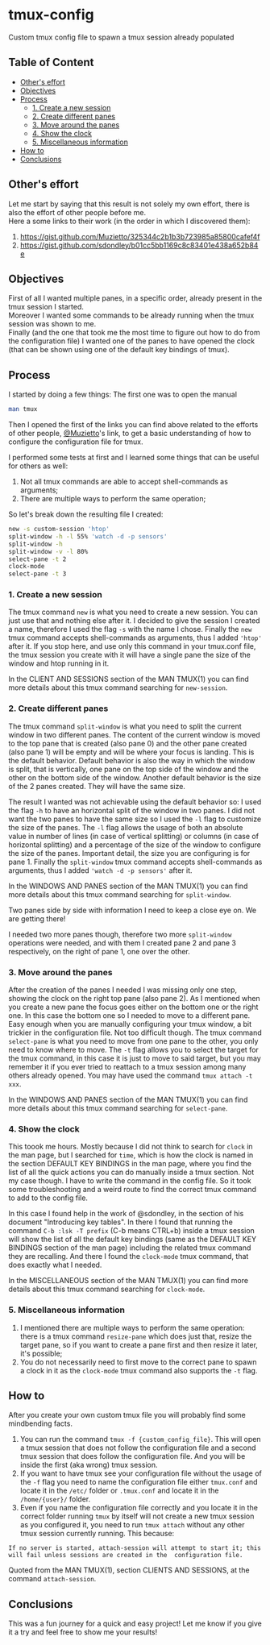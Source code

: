 # tmux-config
Custom tmux config file to spawn a tmux session already populated

## Table of Content

- [Other's effort](#others-effort)
- [Objectives](#objectives)
- [Process](#process)
  - [1. Create a new session](#create-session)
  - [2. Create different panes](#create-panes)
  - [3. Move around the panes](#move-panes)
  - [4. Show the clock](#show-clock)
  - [5. Miscellaneous information](#miscellaneous-information)
- [How to](#how-to)
- [Conclusions](#conclusions)

## Other's effort

Let me start by saying that this result is not solely my own effort, there is also the effort of other people before me.  
Here a some links to their work (in the order in which I discovered them):
1. https://gist.github.com/Muzietto/325344c2b1b3b723985a85800cafef4f
2. https://gist.github.com/sdondley/b01cc5bb1169c8c83401e438a652b84e

## Objectives

First of all I wanted multiple panes, in a specific order, already present in the tmux session I started.  
Moreover I wanted some commands to be already running when the tmux session was shown to me.  
Finally (and the one that took me the most time to figure out how to do from the configuration file) I wanted one of the panes to have opened the clock (that can be shown using one of the default key bindings of tmux).

## Process

I started by doing a few things: The first one was to open the manual 

```bash
man tmux
```

Then I opened the first of the links you can find above related to the efforts of other people, [@Muzietto](https://gist.github.com/Muzietto)'s link, to get a basic understanding of how to configure the configuration file for tmux.

I performed some tests at first and I learned some things that can be useful for others as well:

1. Not all tmux commands are able to accept shell-commands as arguments;
2. There are multiple ways to perform the same operation;

So let's break down the resulting file I created:

```bash
new -s custom-session 'htop'
split-window -h -l 55% 'watch -d -p sensors'
split-window -h
split-window -v -l 80%
select-pane -t 2
clock-mode
select-pane -t 3
```

### 1. Create a new session

The tmux command ```new``` is what you need to create a new session. You can just use that and nothing else after it.
I decided to give the session I created a name, therefore I used the flag ```-s``` with the name I chose.
Finally the ```new``` tmux command accepts shell-commands as arguments, thus I added ```'htop'``` after it.
If you stop here, and use only this command in your tmux.conf file, the tmux session you create with it will have a single pane the size of the window and htop running in it.

In the CLIENT AND SESSIONS section of the MAN TMUX(1) you can find more details about this tmux command searching for ```new-session```.

### 2. Create different panes

The tmux command ```split-window``` is what you need to split the current window in two different panes.
The content of the current window is moved to the top pane that is created (also pane 0) and the other pane created (also pane 1) will be empty and will be where your focus is landing. This is the default behavior.
Default behavior is also the way in which the window is split, that is vertically, one pane on the top side of the window and the other on the bottom side of the window.
Another default behavior is the size of the 2 panes created. They will have the same size.

The result I wanted was not achievable using the default behavior so:
I used the flag ```-h``` to have an horizontal split of the window in two panes.
I did not want the two panes to have the same size so I used the ```-l``` flag to customize the size of the panes.
The ```-l``` flag allows the usage of both an absolute value in number of lines (in case of vertical splitting) or columns (in case of horizontal splitting) and a percentage of the size of the window to configure the size of the panes.
Important detail, the size you are configuring is for pane 1.
Finally the ```split-window``` tmux command accepts shell-commands as arguments, thus I added ```'watch -d -p sensors'``` after it.

In the WINDOWS AND PANES section of the MAN TMUX(1) you can find more details about this tmux command searching for ```split-window```.

Two panes side by side with information I need to keep a close eye on. We are getting there!

I needed two more panes though, therefore two more ```split-window``` operations were needed, and with them I created pane 2 and pane 3 respectively, on the right of pane 1, one over the other.

### 3. Move around the panes

After the creation of the panes I needed I was missing only one step, showing the clock on the right top pane (also pane 2).
As I mentioned when you create a new pane the focus goes either on the bottom one or the right one. In this case the bottom one so I needed to move to a different pane. Easy enough when you are manually configuring your tmux window, a bit trickier in the configuration file.
Not too difficult though.
The tmux command ```select-pane``` is what you need to move from one pane to the other, you only need to know where to move.
The ```-t``` flag allows you to select the target for the tmux command, in this case it is just to move to said target, but you may remember it if you ever tried to reattach to a tmux session among many others already opened. You may have used the command ```tmux attach -t xxx```.

In the WINDOWS AND PANES section of the MAN TMUX(1) you can find more details about this tmux command searching for ```select-pane```.

### 4. Show the clock

This toook me hours. Mostly because I did not think to search for ```clock``` in the man page, but I searched for ```time```, which is how the clock is named in the section DEFAULT KEY BINDINGS in the man page, where you find the list of all the quick actions you can do manually inside a tmux section.
Not my case though. I have to write the command in the config file.
So it took some troubleshooting and a weird route to find the correct tmux command to add to the config file.

In this case I found help in the work of @sdondley, in the section of his document "Introducing key tables".
In there I found that running the command ```C-b :lsk -T prefix``` (C-b means CTRL+b) inside a tmux session will show the list of all the default key bindings (same as the DEFAULT KEY BINDINGS section of the man page) including the related tmux command they are recalling.
And there I found the ```clock-mode``` tmux command, that does exactly what I needed.

In the MISCELLANEOUS section of the MAN TMUX(1) you can find more details about this tmux command searching for ```clock-mode```.

### 5. Miscellaneous information

1. I mentioned there are multiple ways to perform the same operation: there is a tmux command ```resize-pane``` which does just that, resize the target pane, so if you want to create a pane first and then resize it later, it's possible;
2. You do not necessarily need to first move to the correct pane to spawn a clock in it as the ```clock-mode``` tmux command also supports the ```-t``` flag.

## How to

After you create your own custom tmux file you will probably find some mindbending facts.

1. You can run the command ```tmux -f {custom_config_file}```. This will open a tmux session that does not follow the configuration file and a second tmux session that does follow the configuration file. And you will be inside the first (aka wrong) tmux session.
2. If you want to have tmux see your configuration file without the usage of the ```-f``` flag you need to name the configuration file either ```tmux.conf``` and locate it in the ```/etc/``` folder or ```.tmux.conf``` and locate it in the ```/home/{user}/``` folder.
3. Even if you name the configuration file correctly and you locate it in the correct folder running ```tmux``` by itself will not create a new tmux session as you configured it, you need to run ```tmux attach``` without any other tmux session currently running.
This because:

```If no server is started, attach-session will attempt to start it; this will fail unless sessions are created in the  configuration file.```

Quoted from the MAN TMUX(1), section CLIENTS AND SESSIONS, at the command ```attach-session```.

## Conclusions

This was a fun journey for a quick and easy project!
Let me know if you give it a try and feel free to show me your results!


